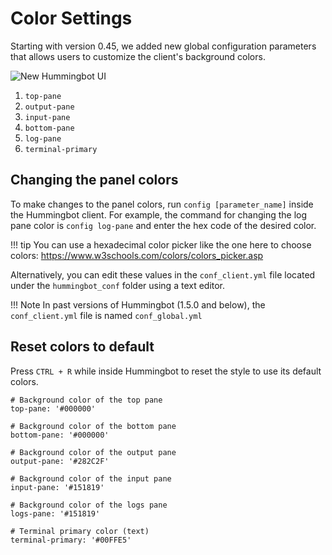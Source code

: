 # Color Settings

Starting with version 0.45, we added new global configuration parameters that allows users to customize the client's background colors.

![New Hummingbot UI](/assets/img/new-ui-1.png)

1. `top-pane`
2. `output-pane`
3. `input-pane`
4. `bottom-pane`  
5. `log-pane`
6. `terminal-primary`

## Changing the panel colors

To make changes to the panel colors, run `config [parameter_name]` inside the Hummingbot client. For example, the command for changing the log pane color is `config log-pane` and enter the hex code of the desired color.

!!! tip
    You can use a hexadecimal color picker like the one here to choose colors: <https://www.w3schools.com/colors/colors_picker.asp>

Alternatively, you can edit these values in the `conf_client.yml` file located under the `hummingbot_conf` folder using a text editor.

!!! Note
    In past versions of Hummingbot (1.5.0 and below), the `conf_client.yml` file is named `conf_global.yml`

## Reset colors to default

Press `CTRL + R` while inside Hummingbot to reset the style to use its default colors.

```
# Background color of the top pane
top-pane: '#000000'

# Background color of the bottom pane
bottom-pane: '#000000'

# Background color of the output pane
output-pane: '#282C2F'

# Background color of the input pane
input-pane: '#151819'

# Background color of the logs pane
logs-pane: '#151819'

# Terminal primary color (text)
terminal-primary: '#00FFE5'
```
